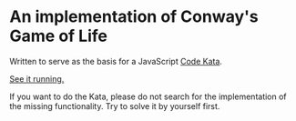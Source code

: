 # An implementation of Conway's Game of Life

Written to serve as the basis for a JavaScript
[Code Kata](http://en.wikipedia.org/wiki/Kata_\(programming\)).

[See it running.](https://tkareine.github.com/game_of_life/example/index.html)

If you want to do the Kata, please do not search for the implementation of the
missing functionality. Try to solve it by yourself first.
